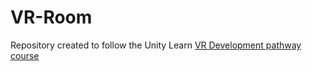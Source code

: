 # VR-Room
 
Repository created to follow the Unity Learn [VR Development pathway course](https://learn.unity.com/pathway/vr-development)